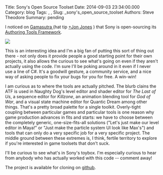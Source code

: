 Title: Sony's Open Source Toolset
Date: 2014-09-03 23:34:00.000
Category: blog
Tags: , , 
Slug: _sony's_open_source_toolset
Authors: Steve Theodore
Summary: pending

I noticed on [Gamasutra ](http://www.gamasutra.com/view/news/224682/Sony_releases_level_editor_thats_open_source_and_engineagnostic.php)(hat tip [+Jon Jones](https://plus.google.com/114297709081673565436) ) that Sony is open-sourcing its [Authoring Tools Framework](https://github.com/SonyWWS/ATF).    
  


[![](https://raw.githubusercontent.com/wiki/SonyWWS/ATF/images/LBP_PSP_2.png?raw=true)](https://raw.githubusercontent.com/wiki/SonyWWS/ATF/images/LBP_PSP_2.png?raw=true)

  
  
  
This is an interesting idea and I'm a big fan of putting this sort of thing out there - not only does it provide people a good starting point for their own projects, it also allows the curious to see what's going on even if they aren't actually using the code.  I'm sure I'll be poking around in it even if I never use a line of C#.  It's a goodwill gesture, a community service, and a nice way of asking people to fix your bugs for you for free. A win-win!  
  
I am curious as to where the tools are actually pitched. The blurb clains the ATF is used in Naughty Dog's level editor and shader editor for _The Last of Us_, a sequence editor for _Killzone_, an animation blending tool for _God of War_, and  a visual state machine editor for Quantic Dream among other things. That's a pretty broad palette for a single toolkit.  Overly-tight coupling between particular games and particular tools is one reason why game production advances in fits and starts: we have to choose between the completely generic, one-size-fits-all solutions ("Let's just make our level editor in Maya!" or "Just make the particle system UI look like Max's") and tools that can only do a very specific job for a very specific project. The middle ground between these extremes is, I think, fertile territory to explore if you're interested in game toolsets that don't suck.  
  
I'll be curious to see what's in Sony's toybox. I'm especially curious to hear from anybody who has actually worked with this code -- comment away!  
  
The project is available for cloning on [github](https://github.com/SonyWWS/ATF).

